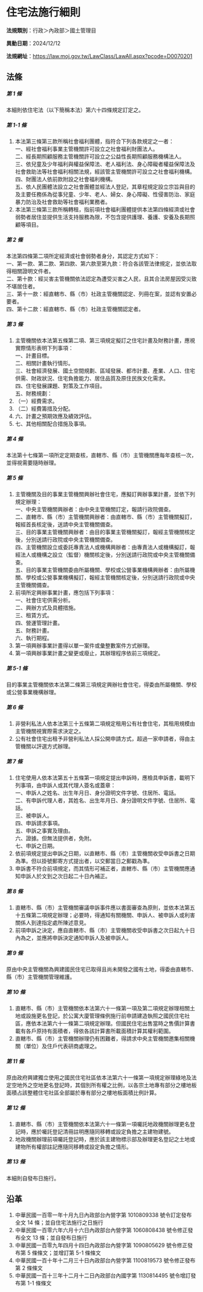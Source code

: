 # 住宅法施行細則

**法規類別**：行政＞內政部＞國土管理目

**異動日期**：2024/12/12  

**法規網址**：https://law.moj.gov.tw/LawClass/LawAll.aspx?pcode=D0070201





## 法條
##### 第 1 條
本細則依住宅法（以下簡稱本法）第六十四條規定訂定之。

##### 第 1-1 條
1. 本法第三條第三款所稱社會福利團體，指符合下列各款規定之一者：  
一、經社會福利事業主管機關許可設立之社會福利財團法人。  
二、經長期照顧服務主管機關許可設立之公益性長期照顧服務機構法人。  
三、依兒童及少年福利與權益保障法、老人福利法、身心障礙者權益保障法及社會救助法等社會福利相關法規，經該管主管機關許可設立之社會福利機構。  
四、財團法人依前款附設之社會福利機構。  
五、依人民團體法設立之社會團體並經法人登記，其章程規定設立宗旨與目的及主要任務係為從事兒童、少年、老人、婦女、身心障礙、性侵害防治、家庭暴力防治及社會救助等社會福利業務者。
1. 本法第三條第三款所稱轉租，指前項社會福利團體提供本法第四條經濟或社會弱勢者居住並提供生活支持服務為限，不包含提供護理、養護、安養及長期照顧等項目。

##### 第 2 條
本法第四條第二項所定經濟或社會弱勢者身分，其認定方式如下：  
一、第一款、第二款、第四款、第六款至第九款：符合各該管法律規定，並依法取得相關證明文件者。  
二、第十款：經災害主管機關依法認定為遭受災害之人民，且其合法房屋因受災致不堪居住者。  
三、第十一款：經直轄市、縣（市）社政主管機關認定、列冊在案，並認有安置必要者。  
四、第十二款：經直轄市、縣（市）社政主管機關認定者。

##### 第 3 條
1. 主管機關依本法第五條第二項、第三項規定擬訂之住宅計畫及財務計畫，應視實際情形表明下列事項：  
一、計畫目標。  
二、相關計畫執行情形。  
三、社會經濟發展、國土空間規劃、區域發展、都市計畫、產業、人口、住宅供需、財政狀況、住宅負擔能力、居住品質及原住民族文化需求。  
四、住宅發展課題、對策及工作項目。  
五、財務規劃：
1. （一）經費需求。
1. （二）經費籌措及分配。
1. 六、計畫之預期效應及績效評估。
1. 七、其他相關配合措施及事項。

##### 第 4 條
本法第十七條第一項所定定期查核，直轄市、縣（市）主管機關應每年查核一次，並得視需要隨時辦理。

##### 第 5 條
1. 主管機關及目的事業主管機關興辦社會住宅，應擬訂興辦事業計畫，並依下列規定辦理：  
一、中央主管機關興辦者：由中央主管機關訂定，報請行政院備查。  
二、直轄市、縣（市）主管機關興辦者：由直轄市、縣（市）主管機關擬訂，報經首長核定後，送請中央主管機關備查。  
三、目的事業主管機關興辦者：由目的事業主管機關擬訂，報經主管機關核定後，分別送請行政院或中央主管機關備查。  
四、主管機關設立或委託專責法人或機構興辦者：由專責法人或機構擬訂，報經法人或機構之設立（監督）機關核定後，分別送請行政院或中央主管機關備查。  
五、目的事業主管機關委由所屬機關、學校或公營事業機構興辦者：由所屬機關、學校或公營事業機構擬訂，報經主管機關核定後，分別送請行政院或中央主管機關備查。
1. 前項所定興辦事業計畫，應包括下列事項：  
一、社會住宅供需分析。  
二、興辦方式及具體措施。  
三、租賃方式。  
四、營運管理計畫。  
五、財務計畫。  
六、執行期程。
1. 第一項興辦事業計畫得以單一案件或彙整數案件方式辦理。
1. 第一項興辦事業計畫之變更或廢止，其辦理程序依前三項規定。

##### 第 5-1 條
目的事業主管機關依本法第二條第三項規定興辦社會住宅，得委由所屬機關、學校或公營事業機構辦理。

##### 第 6 條
1. 非營利私法人依本法第三十五條第二項規定租用公有社會住宅，其租用規模由主管機關視實際需求決定之。
1. 公有社會住宅出租予非營利私法人採公開申請方式，超過一家申請者，得由主管機關以評選方式辦理。

##### 第 7 條
1. 住宅使用人依本法第五十五條第一項規定提出申訴時，應檢具申訴書，載明下列事項，由申訴人或其代理人簽名或蓋章：  
一、申訴人之姓名、出生年月日、身分證明文件字號、住居所、電話。  
二、有申訴代理人者，其姓名、出生年月日、身分證明文件字號、住居所、電話。  
三、被申訴人。  
四、申訴請求事項。  
五、申訴之事實及理由。  
六、證據。但無法提供者，免附。  
七、申訴之日期。
1. 依前項規定提出申訴之日期，以直轄市、縣（市）主管機關收受申訴書之日期為準。但以掛號郵寄方式提出者，以交郵當日之郵戳為準。
1. 申訴書不符合前項規定，而其情形可補正者，直轄市、縣（市）主管機關應通知申訴人於文到之次日起二十日內補正。

##### 第 8 條
1. 直轄市、縣（市）主管機關審議申訴事件應以書面審查為原則，並依本法第五十五條第二項規定辦理；必要時，得通知有關機關、申訴人、被申訴人或利害關係人到達指定處所陳述意見。
1. 前項申訴之決定，應自直轄市、縣（市）主管機關收受申訴書之次日起九十日內為之，並應將申訴決定通知申訴人及被申訴人。

##### 第 9 條
原由中央主管機關為興建國民住宅已取得且尚未開發之國有土地，得委由直轄市、縣（市）主管機關管理維護。

##### 第 10 條
1. 直轄市、縣（市）主管機關依本法第六十一條第一項及第二項規定辦理相關土地或設施更名登記，於公寓大廈管理條例施行前申請建造執照之國民住宅社區，應依本法第六十一條第二項規定辦理。但國民住宅出售當時之售價計算書載有各戶原持有面積者，得依各該計算書所載面積計算其權利範圍。
1. 直轄市、縣（市）主管機關辦理仍有困難者，得請求中央主管機關邀集相關機關（單位）及住戶代表研商處理之。

##### 第 11 條
原由政府興建獨立使用之國民住宅社區依本法第六十一條第一項規定辦理綠地及法定空地外之空地更名登記時，其個別所有權之比例，以各宗土地專有部分之樓地板面積占該整體住宅社區全部屬於專有部分之樓地板面積比例計算。

##### 第 12 條
1. 直轄市、縣（市）主管機關依本法第六十一條第一項囑託地政機關辦理更名登記時，應於囑託登記清冊註明應隨同移轉或設定負擔之主建物建號。
1. 地政機關辦理前項囑託登記時，應於該主建物標示部及辦理更名登記之土地或建物所有權部註記應隨同移轉或設定負擔之情形。

##### 第 13 條
本細則自發布日施行。

## 沿革
1. 中華民國一百零一年十月九日內政部台內營字第 1010809338 號令訂定發布全文 14 條；並自住宅法施行之日施行
1. 中華民國一百零六年六月十六日內政部台內營字第 1060808438 號令修正發布全文 13 條；並自發布日施行
1. 中華民國一百零九年四月十四日內政部台內營字第 1090805629 號令修正發布第 5  條條文；並增訂第 5-1  條條文
1. 中華民國一百十年十二月三十日內政部台內營字第 1100819573 號令修正發布第 2  條條文
1. 中華民國一百十三年十二月十二日內政部台內國字第 1130814495 號令增訂發布第 1-1  條條文
